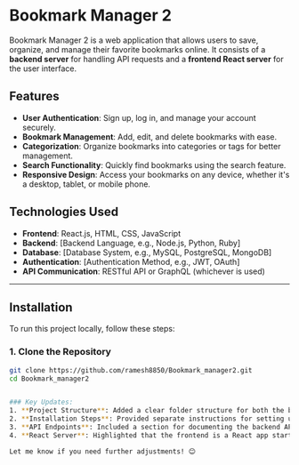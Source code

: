 # Bookmark Manager 2

Bookmark Manager 2 is a web application that allows users to save, organize, and manage their favorite bookmarks online. It consists of a **backend server** for handling API requests and a **frontend React server** for the user interface.

## Features

- **User Authentication**: Sign up, log in, and manage your account securely.
- **Bookmark Management**: Add, edit, and delete bookmarks with ease.
- **Categorization**: Organize bookmarks into categories or tags for better management.
- **Search Functionality**: Quickly find bookmarks using the search feature.
- **Responsive Design**: Access your bookmarks on any device, whether it's a desktop, tablet, or mobile phone.

## Technologies Used

- **Frontend**: React.js, HTML, CSS, JavaScript
- **Backend**: [Backend Language, e.g., Node.js, Python, Ruby]
- **Database**: [Database System, e.g., MySQL, PostgreSQL, MongoDB]
- **Authentication**: [Authentication Method, e.g., JWT, OAuth]
- **API Communication**: RESTful API or GraphQL (whichever is used)

---

## Installation

To run this project locally, follow these steps:

### 1. Clone the Repository
```bash
git clone https://github.com/ramesh8850/Bookmark_manager2.git
cd Bookmark_manager2


### Key Updates:
1. **Project Structure**: Added a clear folder structure for both the backend and frontend.
2. **Installation Steps**: Provided separate instructions for setting up the backend and frontend servers.
3. **API Endpoints**: Included a section for documenting the backend API endpoints (customize this based on your actual API).
4. **React Server**: Highlighted that the frontend is a React app started with `npm start`.

Let me know if you need further adjustments! 😊
